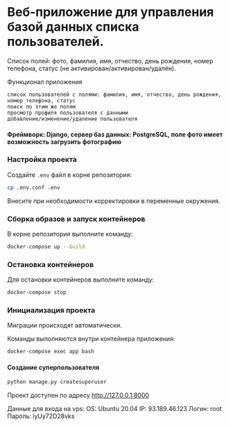 # Веб-приложение для управления базой данных списка пользователей.

Список полей: фото, фамилия, имя, отчество, день рождения, номер телефона, статус (не активирован/активирован/удалён).

Функционал приложения

    список пользователей с полями: фамилия, имя, отчество, день рождения, номер телефона, статус
    поиск по этим же полям
    просмотр профиля пользователя с данными
    добавление/изменение/удаление пользователя

#### Фреймворк: Django, сервер баз данных: PostgreSQL, поле фото имеет возможность загрузить фотографию

### Настройка проекта

Создайте `.env` файл в корне репозитория:

```bash
cp .env.conf .env
```

Внесите при необходимости корректировки в переменные окружения.


### Сборка образов и запуск контейнеров

В корне репозитория выполните команду:

```bash
docker-compose up --build
```

### Остановка контейнеров

Для остановки контейнеров выполните команду:

```bash
docker-compose stop
```

### Инициализация проекта

Миграции происходят автоматически.

Команды выполняются внутри контейнера приложения:

```bash
docker-compose exec app bash
```

#### Создание суперпользователя

```bash
python manage.py createsuperuser
```

Проект доступен по адресу http://127.0.0.1:8000


Данные для входа на vps:
OS: Ubuntu 20.04
IP: 93.189.46.123
Логин: root
Пароль: iyUy72D28vks